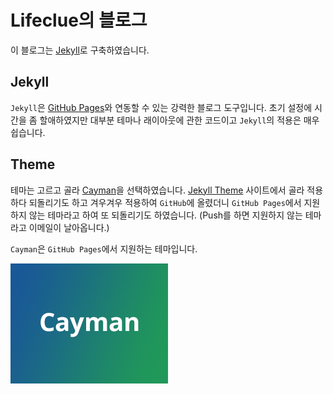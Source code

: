 # Lifeclue의 블로그

이 블로그는 [Jekyll](https://jekyllrb.com)로 구축하였습니다.

## Jekyll
`Jekyll`은 [GitHub Pages](https://pages.github.com/)와 연동할 수 있는 강력한 블로그 도구입니다.
초기 설정에 시간을 좀 할애하였지만 대부분 테마나 래이아웃에 관한 코드이고 `Jekyll`의 적용은 매우 쉽습니다.

## Theme
테마는 고르고 골라 [Cayman](https://pages-themes.github.io/cayman/)을 선택하였습니다.
[Jekyll Theme](http://jekyllthemes.org/) 사이트에서 골라 적용하다 되돌리기도 하고
겨우겨우 적용하여 `GitHub`에 올렸더니 `GitHub Pages`에서 지원하지 않는 테마라고 하여 또 되돌리기도 하였습니다.
(Push를 하면 지원하지 않는 테마라고 이메일이 날아옵니다.)

`Cayman`은 `GitHub Pages`에서 지원하는 테마입니다.

![Thumbnail of cayman](thumbnail.png)
